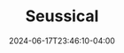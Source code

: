 ---
title: Seussical
Theatre: Blue Fire Theatre
Venue: Wildlight Elementary School
Season: 
date: 2024-06-17T23:46:10-04:00
opening_date: 2024-11-01
closing_date: 2024-11-09
showtimes:
  - 2024-11-01 19:30:00
  - 2024-11-02 14:00:00
  - 2024-11-03 16:00:00
  - 2024-11-08 19:30:00
  - 2024-11-09 14:00:00
  - 2024-11-09 19:30:00
featured_image: 2024-Seussical-2.webp
featured_image_alt: "A colorful promotional poster for 'Seussical The Musical' by BlueFire Theatre, featuring iconic Dr. Seuss characters."
featured_image_caption: "Explore a whimsical world with 'Seussical The Musical,' presented by BlueFire Theatre. Experience the magic of Dr. Seuss's characters in a vibrant celebration that benefits the Nassau Education Foundation."
featured_image_attr: 
featured_image_attr_link: 
playbill:
Website: 
Tickets: https://blue-fire-theatre.ticketleap.com/
show_details: 
cast:
crew:
- Director: 
  - Devin Clevenger
  - Lee Hamby 
- Stage Manager: Jennifer Webber
orchestra:
genres: 
Description: 
---